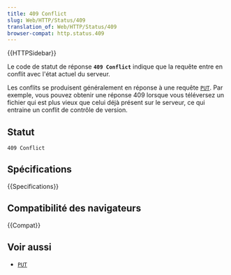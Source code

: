 ```yaml
---
title: 409 Conflict
slug: Web/HTTP/Status/409
translation_of: Web/HTTP/Status/409
browser-compat: http.status.409
---
```


{{HTTPSidebar}}

Le code de statut de réponse **`409 Conflict`** indique que la requête entre en conflit avec l'état actuel du serveur.

Les conflits se produisent généralement en réponse à une requête [`PUT`](/fr/docs/Web/HTTP/Methods/PUT). Par exemple, vous pouvez obtenir une réponse 409 lorsque vous téléversez un fichier qui est plus vieux que celui déjà présent sur le serveur, ce qui entraine un conflit de contrôle de version.

## Statut

```
409 Conflict
```

## Spécifications

{{Specifications}}

## Compatibilité des navigateurs

{{Compat}}

## Voir aussi

- [`PUT`](/fr/docs/Web/HTTP/Methods/PUT)
